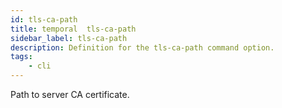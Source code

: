 ```yaml
---
id: tls-ca-path
title: temporal  tls-ca-path
sidebar_label: tls-ca-path
description: Definition for the tls-ca-path command option.
tags:
	- cli
---
```


Path to server CA certificate.
